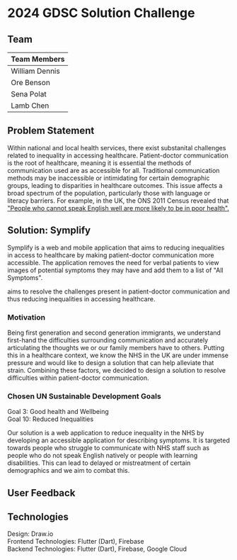 # 2024 GDSC Solution Challenge
## Team
| Team Members    |
| -------- | 
| William Dennis  |  
| Ore Benson  | 
| Sena Polat  | 
| Lamb Chen  | 

## Problem Statement
Within national and local health services, there exist substanital challenges related to inequality in accessing healthcare. Patient-doctor communication is the root of healthcare, meaning it is essential the methods of communication used are as accessible for all. Traditional communication methods may be inaccessible or intimidating for certain demographic groups, leading to disparities in healthcare outcomes. This issue affects a broad spectrum of the population, particularly those with language or literacy barriers. For example, in the UK, the ONS 2011 Census revealed that ["People who cannot speak English well are more likely to be in poor health".](https://www.ons.gov.uk/peoplepopulationandcommunity/culturalidentity/language/articles/peoplewhocannotspeakenglishwellaremorelikelytobeinpoorhealth/2015-07-09) 

## Solution: Symplify
Symplify is a web and mobile application that aims to reducing inequalities in access to healthcare by making patient-doctor communication more accessible. The application removes the need for verbal patients to view images of potential symptoms they may have and add them to a list of "All Symptoms".

aims to resolve the challenges present in patient-doctor communication and thus reducing inequalities in accessing healthcare.


### Motivation
Being first generation and second generation immigrants, we understand first-hand the difficulties surrounding communication and accurately articulating the thoughts we or our family members have to others. Putting this in a healthcare context, we know the NHS in the UK are under immense pressure and would like to design a solution that can help alleviate that strain. Combining these factors, we decided to design a solution to resolve difficulties within patient-doctor communication. 

### Chosen UN Sustainable Development Goals
Goal 3: Good health and Wellbeing  
Goal 10: Reduced Inequalities   

Our solution is a web application to reduce inequality in the NHS by developing an accessible application for describing symptoms. It is targeted towards people who struggle to communicate with NHS staff such as people who do not speak English natively or people with learning disabilities. This can lead to delayed or mistreatment of certain demographics and we aim to combat this. 

## User Feedback

## Technologies
Design: Draw.io   
Frontend Technologies: Flutter (Dart), Firebase  
Backend Technologies: Flutter (Dart), Firebase, Google Cloud    
